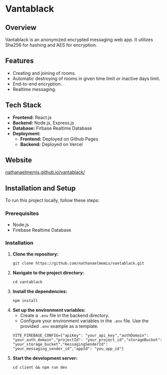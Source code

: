 # Vantablack

## Overview
Vantablack is an anonymized encrypted messaging web app. It utilizes Sha256 for hashing and AES for encryption.

## Features
- Creating and joining of rooms.
- Automatic destroying of rooms in given time limit or inactive days limit.
- End-to-end encryption.
- Realtime messaging.

## Tech Stack
- **Frontend:** React.js
- **Backend:** Node.js, Express.js
- **Database:** Firbase Realtime Database
- **Deployment:**
    - **Frontend:** Deployed on Github Pages
    - **Backend:** Deployed on Vercel

## Website
[nathanaelmemis.github.io/vantablack/](https://nathanaelmemis.github.io/vantablack/)

## Installation and Setup 
To run this project locally, follow these steps:

### Prerequisites
- Node.js
- Firebase Realtime Database

### Installation
1. **Clone the repository:**
    ```
    git clone https://github.com/nathanaelmemis/vantablack.git
    ```
2. **Navigate to the project directory:**
    ```
    cd vantablack
    ```
3. **Install the dependencies:**
    ```
    npm install
4. **Set up the environment variables:**
    - Create a `.env` file in the backend directory.
    - Configure your environment variables in the `.env` file. Use the provided `.env` example as a template.
    ```plaintext
    VITE_FIREBASE_CONFIG={"apiKey": "your_api_key","authDomain": "your_auth_domain","projectId": "your_project_id","storageBucket": "your_storage_bucket","messagingSenderId": "your_messaging_sender_id","appId": "you_app_id"}
    ```
5. **Start the development server:**
    ```
    cd client && npm run dev
    ```
